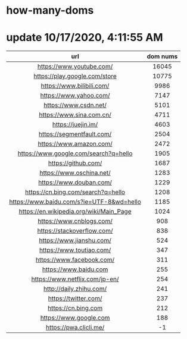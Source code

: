 # how-many-doms

# update 10/17/2020, 4:11:55 AM

url | dom nums
:-: | :-:
https://www.youtube.com/ | 16045
https://play.google.com/store | 10775
https://www.bilibili.com/ | 9986
https://www.yahoo.com/ | 7147
https://www.csdn.net/ | 5101
https://www.sina.com.cn/ | 4711
https://juejin.im/ | 4603
https://segmentfault.com/ | 2504
https://www.amazon.com/ | 2472
https://www.google.com/search?q=hello | 1905
https://github.com/ | 1687
https://www.oschina.net/ | 1283
https://www.douban.com/ | 1229
https://cn.bing.com/search?q=hello | 1208
https://www.baidu.com/s?ie=UTF-8&wd=hello | 1185
https://en.wikipedia.org/wiki/Main_Page | 1024
https://www.cnblogs.com/ | 908
https://stackoverflow.com/ | 838
https://www.jianshu.com/ | 524
https://www.toutiao.com/ | 347
https://www.facebook.com/ | 311
https://www.baidu.com | 255
https://www.netflix.com/jp-en/ | 254
http://daily.zhihu.com/ | 241
https://twitter.com/ | 237
https://cn.bing.com | 212
https://www.google.com | 188
https://pwa.clicli.me/ | -1
